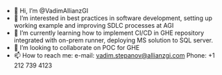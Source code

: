 - 👋 Hi, I’m @VadimAllianzGI
- 👀 I’m interested in best practices in software development, setting up working example and improving SDLC processes at AGI
- 🌱 I’m currently learning how to implement CI/CD in GHE repository integrated with on-prem runner, deploying MS solution to SQL server.
- 💞️ I’m looking to collaborate on POC for GHE 
- 📫 How to reach me: e-mail: vadim.stepanov@allianzgi.com Phone: +1 212 739 4123

<!---
VadimAllianzGI/VadimAllianzGI is a ✨ special ✨ repository because its `README.md` (this file) appears on your GitHub profile.
You can click the Preview link to take a look at your changes.
--->
